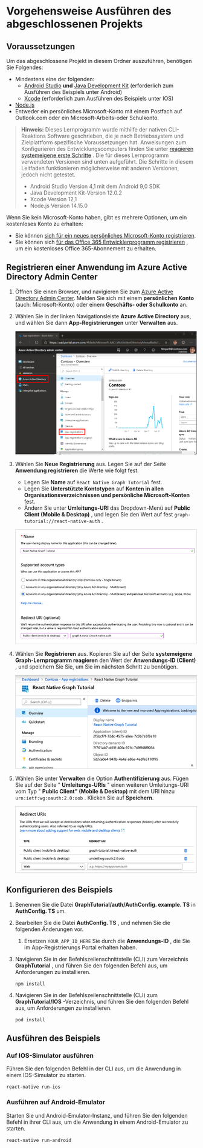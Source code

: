 # <a name="how-to-run-the-completed-project"></a>Vorgehensweise Ausführen des abgeschlossenen Projekts

## <a name="prerequisites"></a>Voraussetzungen

Um das abgeschlossene Projekt in diesem Ordner auszuführen, benötigen Sie Folgendes:

- Mindestens eine der folgenden:
  - [Android Studio](https://developer.android.com/studio/) **und** [Java Development Kit](https://jdk.java.net) (erforderlich zum Ausführen des Beispiels unter Android)
  - [Xcode](https://developer.apple.com/xcode/) (erforderlich zum Ausführen des Beispiels unter IOS)
- [Node.js](https://nodejs.org)
- Entweder ein persönliches Microsoft-Konto mit einem Postfach auf Outlook.com oder ein Microsoft-Arbeits-oder Schulkonto.

> **Hinweis:** Dieses Lernprogramm wurde mithilfe der nativen CLI-Reaktions Software geschrieben, die je nach Betriebssystem und Zielplattform spezifische Voraussetzungen hat. Anweisungen zum Konfigurieren des Entwicklungscomputers finden Sie unter [reagieren systemeigene erste Schritte](https://facebook.github.io/react-native/docs/getting-started) . Die für dieses Lernprogramm verwendeten Versionen sind unten aufgeführt. Die Schritte in diesem Leitfaden funktionieren möglicherweise mit anderen Versionen, jedoch nicht getestet.
>
> - Android Studio Version 4,1 mit dem Android 9,0 SDK
> - Java Development Kit-Version 12.0.2
> - Xcode Version 12,1
> - Node.js Version 14.15.0

Wenn Sie kein Microsoft-Konto haben, gibt es mehrere Optionen, um ein kostenloses Konto zu erhalten:

- Sie können [sich für ein neues persönliches Microsoft-Konto registrieren](https://signup.live.com/signup?wa=wsignin1.0&rpsnv=12&ct=1454618383&rver=6.4.6456.0&wp=MBI_SSL_SHARED&wreply=https://mail.live.com/default.aspx&id=64855&cbcxt=mai&bk=1454618383&uiflavor=web&uaid=b213a65b4fdc484382b6622b3ecaa547&mkt=E-US&lc=1033&lic=1).
- Sie können sich [für das Office 365 Entwicklerprogramm registrieren](https://developer.microsoft.com/office/dev-program) , um ein kostenloses Office 365-Abonnement zu erhalten.

## <a name="register-an-application-with-the-azure-active-directory-admin-center"></a>Registrieren einer Anwendung im Azure Active Directory Admin Center

1. Öffnen Sie einen Browser, und navigieren Sie zum [Azure Active Directory Admin Center](https://aad.portal.azure.com). Melden Sie sich mit einem **persönlichen Konto** (auch: Microsoft-Konto) oder einem **Geschäfts- oder Schulkonto** an.

1. Wählen Sie in der linken Navigationsleiste **Azure Active Directory** aus, und wählen Sie dann **App-Registrierungen** unter **Verwalten** aus.

    ![Screenshot der APP-Registrierungen ](/tutorial/images/aad-portal-app-registrations.png)

1. Wählen Sie **Neue Registrierung** aus. Legen Sie auf der Seite **Anwendung registrieren** die Werte wie folgt fest.

    - Legen Sie **Name** auf `React Native Graph Tutorial` fest.
    - Legen Sie **Unterstützte Kontotypen** auf **Konten in allen Organisationsverzeichnissen und persönliche Microsoft-Konten** fest.
    - Ändern Sie unter **Umleitungs-URI** das Dropdown-Menü auf **Public Client (Mobile & Desktop)** , und legen Sie den Wert auf fest `graph-tutorial://react-native-auth` .

    ![Screenshot der Seite "Anwendung registrieren"](/tutorial/images/aad-register-an-app.png)

1. Wählen Sie **Registrieren** aus. Kopieren Sie auf der Seite **systemeigene Graph-Lernprogramm reagieren** den Wert der **Anwendungs-ID (Client)** , und speichern Sie Sie, um Sie im nächsten Schritt zu benötigen.

    ![Screenshot der Anwendungs-ID der neuen App-Registrierung](/tutorial/images/aad-application-id.png)

1. Wählen Sie unter **Verwalten** die Option **Authentifizierung** aus. Fügen Sie auf der Seite " **Umleitungs-URIs** " einen weiteren Umleitungs-URI vom Typ " **Public Client" (Mobile & Desktop)** mit dem URI hinzu `urn:ietf:wg:oauth:2.0:oob` . Klicken Sie auf **Speichern**.

    ![Screenshot der Seite "Umleitungs-URIs"](/tutorial/images/aad-redirect-uris.png)

## <a name="configure-the-sample"></a>Konfigurieren des Beispiels

1. Benennen Sie die Datei **GraphTutorial/auth/AuthConfig. example. TS** in **AuthConfig. TS** um.
1. Bearbeiten Sie die Datei **AuthConfig. TS** , und nehmen Sie die folgenden Änderungen vor.
    1. Ersetzen `YOUR_APP_ID_HERE` Sie durch die **Anwendungs-ID** , die Sie im App-Registrierungs Portal erhalten haben.

1. Navigieren Sie in der Befehlszeilenschnittstelle (CLI) zum Verzeichnis **GraphTutorial** , und führen Sie den folgenden Befehl aus, um Anforderungen zu installieren.

    ```Shell
    npm install
    ```

1. Navigieren Sie in der Befehlszeilenschnittstelle (CLI) zum **GraphTutorial/IOS** -Verzeichnis, und führen Sie den folgenden Befehl aus, um Anforderungen zu installieren.

    ```Shell
    pod install
    ```

## <a name="run-the-sample"></a>Ausführen des Beispiels

### <a name="run-on-ios-simulator"></a>Auf IOS-Simulator ausführen

Führen Sie den folgenden Befehl in der CLI aus, um die Anwendung in einem IOS-Simulator zu starten.

```Shell
react-native run-ios
```

### <a name="run-on-android-emulator"></a>Ausführen auf Android-Emulator

Starten Sie und Android-Emulator-Instanz, und führen Sie den folgenden Befehl in ihrer CLI aus, um die Anwendung in einem Android-Emulator zu starten.

```Shell
react-native run-android
```
